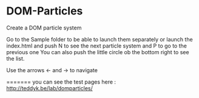 DOM-Particles
=============

Create a DOM particle system

Go to the Sample folder to be able to launch them separately
or launch the index.html and push N to see the next particle system and P to go to the previous one
You can also push the little circle ob the bottom right to see the list.

Use the arrows <- and -> to navigate

=======
you can see the test pages here : http://teddyk.be/lab/domparticles/
